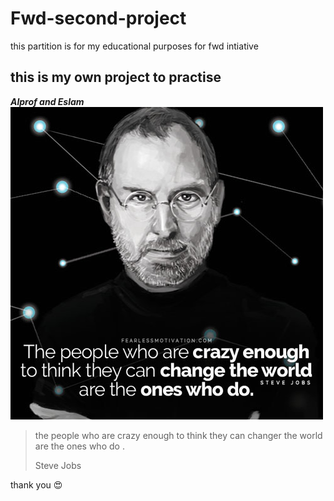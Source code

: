 # Fwd-second-project
this partition is for my educational purposes for fwd intiative
 ## this is my own project to practise
***Alprof and Eslam***
![crazy image](steve-jobs-quotes-crazy.jpg)
> the people who are crazy enough to think they can changer the world are the ones who do .
> 
>Steve Jobs 

thank you
:heart_eyes:
